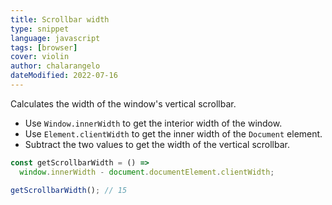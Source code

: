 ```yaml
---
title: Scrollbar width
type: snippet
language: javascript
tags: [browser]
cover: violin
author: chalarangelo
dateModified: 2022-07-16
---
```


Calculates the width of the window's vertical scrollbar.


- Use `Window.innerWidth` to get the interior width of the window.
- Use `Element.clientWidth` to get the inner width of the `Document` element.
- Subtract the two values to get the width of the vertical scrollbar.

```js
const getScrollbarWidth = () =>
  window.innerWidth - document.documentElement.clientWidth;
```

```js
getScrollbarWidth(); // 15
```
